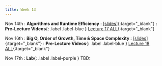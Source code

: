 ```yaml
---
title: Week 13
---
```

Nov 14th
: **Algorithms and Runtime Efficiency**
  : [\[slides\]](){:target="_blank"}
: **Pre-Lecture Videos**{: .label .label-blue } [Lecture 17 ALL](https://youtube.com/playlist?list=PLr509y092L2-HIpgk8TCQ1_TvDkMeNuNM){:target="_blank"}


Nov 16th
: **Big O, Order of Growth, Time & Space Complexity**
  : [\[slides\]](){:target="_blank"}
: **Pre-Lecture Videos**{: .label .label-blue } [Lecture 18 ALL](https://youtube.com/playlist?list=PLr509y092L28Hvb7rJ_fPB4yYfjaUXbPY){:target="_blank"}


Nov 17th
: **Lab**{: .label .label-purple } TBD:
